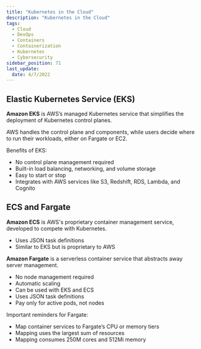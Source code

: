 ```yaml
---
title: "Kubernetes in the Cloud"
description: "Kubernetes in the Cloud"
tags: 
  - Cloud
  - DevOps
  - Containers
  - Containerization
  - Kubernetes
  - Cybersecurity
sidebar_position: 71
last_update:
  date: 4/7/2022
---
```



## Elastic Kubernetes Service (EKS)

**Amazon EKS** is AWS’s managed Kubernetes service that simplifies the deployment of Kubernetes control planes.

AWS handles the control plane and components, while users decide where to run their workloads, either on Fargate or EC2.

Benefits of EKS:

- No control plane management required
- Built-in load balancing, networking, and volume storage
- Easy to start or stop
- Integrates with AWS services like S3, Redshift, RDS, Lambda, and Cognito


## ECS and Fargate

**Amazon ECS** is AWS's proprietary container management service, developed to compete with Kubernetes.

- Uses JSON task definitions
- Similar to EKS but is proprietary to AWS

**Amazon Fargate** is a serverless container service that abstracts away server management.

- No node management required
- Automatic scaling
- Can be used with EKS and ECS
- Uses JSON task definitions
- Pay only for active pods, not nodes

Important reminders for Fargate:

- Map container services to Fargate’s CPU or memory tiers
- Mapping uses the largest sum of resources
- Mapping consumes 250M cores and 512Mi memory